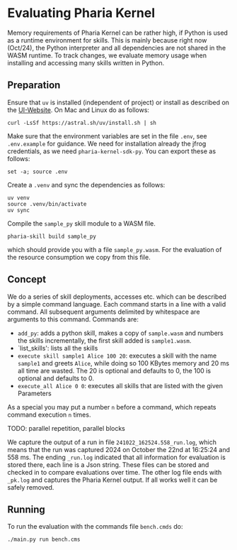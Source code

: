 # Evaluating Pharia Kernel

Memory requirements of Pharia Kernel can be rather high, if Python is used as a runtime environment for skills.
This is mainly because right now (Oct/24), the Python interpreter and all dependencies are not shared in the WASM runtime.
To track changes, we evaluate memory usage when installing and accessing many skills written in Python.

## Preparation

Ensure that `uv` is installed (independent of project) or install as described on the [UI-Website](https://docs.astral.sh/uv/).
On Mac and Linux do as follows:

```shell
curl -LsSf https://astral.sh/uv/install.sh | sh
```

Make sure that the environment variables are set in the file `.env`, see `.env.example` for guidance.
We need for installation already the jfrog credentials, as we need `pharia-kernel-sdk-py`.
You can export these as follows:

```shell
set -a; source .env
```

Create a `.venv` and sync the dependencies as follows:

```shell
uv venv
source .venv/bin/activate
uv sync
```

Compile the `sample_py` skill module to a WASM file.

```shell
pharia-skill build sample_py
```

which should provide you with a file `sample_py.wasm`.
For the evaluation of the resource consumption we copy from this file.

## Concept

We do a series of skill deployments, accesses etc. which can be described by
a simple command language. Each command starts in a line with a valid command.
All subsequent arguments delimited by whitespace are arguments to this command.
Commands are:

* `add_py`: adds a python skill, makes a copy of `sample.wasm` and numbers the skills
  incrementally, the first skill added is `sample1.wasm`.
* `list_skills': lists all the skills
* `execute skill sample1 Alice 100 20`: executes a skill with the name `sample1` and
  greets `Alice`, while doing so 100 KBytes memory and 20 ms all time are wasted.
  The 20 is optional and defaults to 0, the 100 is optional and defaults to 0.
* `execute_all Alice 0 0`: executes all skills that are listed with the given Parameters

As a special you may put a number `n` before a command, which repeats command execution
`n` times.

TODO: parallel repetition, parallel blocks

We capture the output of a run in file `241022_162524.558_run.log`, which means that the
run was captured 2024 on October the 22nd at 16:25:24 and 558 ms. The ending `_run.log` 
indicated that all information for evaluation is stored there, each line is a Json string.
These files can be stored and checked in to compare evaluations over time.
The other log file ends with `_pk.log` and captures the Pharia Kernel output. If all 
works well it can be safely removed.

## Running

To run the evaluation with the commands file `bench.cmds` do:

```shell
./main.py run bench.cms
```
